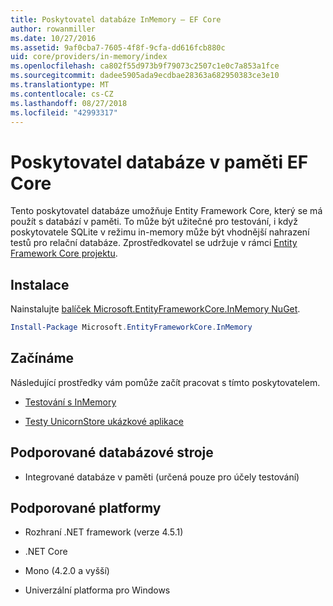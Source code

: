 ```yaml
---
title: Poskytovatel databáze InMemory – EF Core
author: rowanmiller
ms.date: 10/27/2016
ms.assetid: 9af0cba7-7605-4f8f-9cfa-dd616fcb880c
uid: core/providers/in-memory/index
ms.openlocfilehash: ca802f55d973b9f79073c2507c1e0c7a853a1fce
ms.sourcegitcommit: dadee5905ada9ecdbae28363a682950383ce3e10
ms.translationtype: MT
ms.contentlocale: cs-CZ
ms.lasthandoff: 08/27/2018
ms.locfileid: "42993317"
---
```

# <a name="ef-core-in-memory-database-provider"></a>Poskytovatel databáze v paměti EF Core

Tento poskytovatel databáze umožňuje Entity Framework Core, který se má použít s databází v paměti. To může být užitečné pro testování, i když poskytovatele SQLite v režimu in-memory může být vhodnější nahrazení testů pro relační databáze. Zprostředkovatel se udržuje v rámci [Entity Framework Core projektu](https://github.com/aspnet/EntityFrameworkCore).

## <a name="install"></a>Instalace

Nainstalujte [balíček Microsoft.EntityFrameworkCore.InMemory NuGet](https://www.nuget.org/packages/Microsoft.EntityFrameworkCore.InMemory/).

``` powershell
Install-Package Microsoft.EntityFrameworkCore.InMemory
```

## <a name="get-started"></a>Začínáme

Následující prostředky vám pomůže začít pracovat s tímto poskytovatelem.
* [Testování s InMemory](../../miscellaneous/testing/in-memory.md)

* [Testy UnicornStore ukázkové aplikace](https://github.com/rowanmiller/UnicornStore/blob/master/UnicornStore/src/UnicornStore.Tests/Controllers/ShippingControllerTests.cs)

## <a name="supported-database-engines"></a>Podporované databázové stroje

* Integrované databáze v paměti (určená pouze pro účely testování)

## <a name="supported-platforms"></a>Podporované platformy

* Rozhraní .NET framework (verze 4.5.1)

* .NET Core

* Mono (4.2.0 a vyšší)

* Univerzální platforma pro Windows
